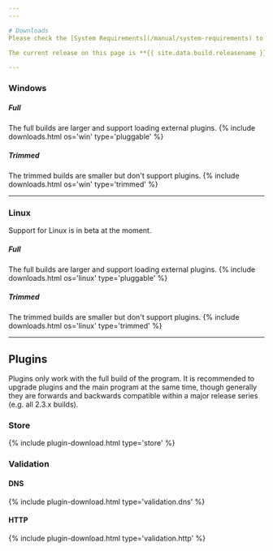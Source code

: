 ```yaml
---
---

# Downloads
Please check the [System Requirements](/manual/system-requirements) to see if your operating system is supported.

The current release on this page is **{{ site.data.build.releasename }}** (build {{ site.data.build.releasebuild }} / commit [{{ site.data.build.commit }}](https://github.com/simple-acme/simple-acme/tree/{{ site.data.build.commit }})). Release notes and downloads for older versions can be obtained from [GitHub](https://github.com/simple-acme/simple-acme/releases/). After downloading you can confirm integrity using the Powershell command `Get-FileHash` or the `sha265sum` command in Linux. All binaries except for the Linux executables are kindly signed by the [SignPath Foundation](https://signpath.org/). The "Product version" field in the file details should always reflect the build number and commit mentioned here.

---
```


### Windows

##### Full
The full builds are larger and support loading external plugins.
{% include downloads.html os='win' type='pluggable' %}


##### Trimmed
The trimmed builds are smaller but don't support plugins.
{% include downloads.html os='win' type='trimmed' %}

---

### Linux
Support for Linux is in beta at the moment.
##### Full
The full builds are larger and support loading external plugins.
{% include downloads.html os='linux' type='pluggable' %}


##### Trimmed
The trimmed builds are smaller but don't support plugins.
{% include downloads.html os='linux' type='trimmed' %}

---

## Plugins
Plugins only work with the full build of the program. It is recommended to upgrade plugins and the main program at the same time, though generally they are forwards and backwards compatible within a major release series (e.g. all 2.3.x builds).

### Store
{% include plugin-download.html type='store' %}

### Validation
#### DNS
{% include plugin-download.html type='validation.dns' %}

#### HTTP
{% include plugin-download.html type='validation.http' %}
